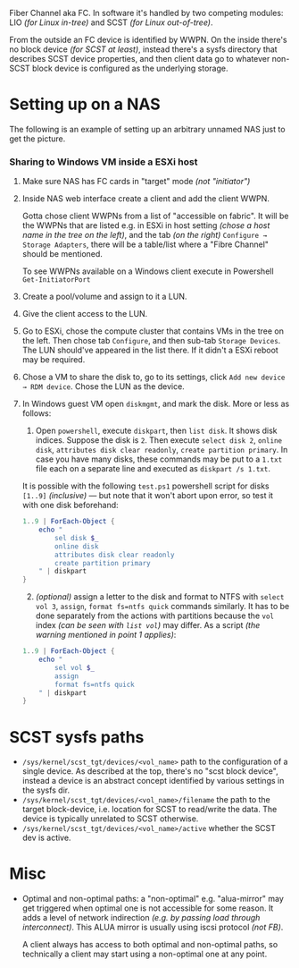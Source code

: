 Fiber Channel aka FC. In software it's handled by two competing modules: LIO *(for Linux in-tree)* and SCST *(for Linux out-of-tree)*.

From the outside an FC device is identified by WWPN. On the inside there's no block device *(for SCST at least)*, instead there's a sysfs directory that describes SCST device properties, and then client data go to whatever non-SCST block device is configured as the underlying storage.

# Setting up on a NAS

The following is an example of setting up an arbitrary unnamed NAS just to get the picture.

### Sharing to Windows VM inside a ESXi host

1. Make sure NAS has FC cards in "target" mode *(not "initiator")*
2. Inside NAS web interface create a client and add the client WWPN.

    Gotta chose client WWPNs from a list of "accessible on fabric". It will be the WWPNs that are listed e.g. in ESXi in host setting *(chose a host name in the tree on the left)*, and the tab *(on the right)* `Configure → Storage Adapters`, there will be a table/list where a "Fibre Channel" should be mentioned.

    To see WWPNs available on a Windows client execute in Powershell `Get-InitiatorPort`
3. Create a pool/volume and assign to it a LUN.
4. Give the client access to the LUN.
5. Go to ESXi, chose the compute cluster that contains VMs in the tree on the left. Then chose tab `Configure`, and then sub-tab `Storage Devices`. The LUN should've appeared in the list there. If it didn't a ESXi reboot may be required.
6. Chose a VM to share the disk to, go to its settings, click `Add new device → RDM device`. Chose the LUN as the device.
7. In Windows guest VM open `diskmgmt`, and mark the disk. More or less as follows:
   1. Open `powershell`, execute `diskpart`, then `list disk`. It shows disk indices. Suppose the disk is `2`. Then execute `select disk 2`, `online disk`, `attributes disk clear readonly`, `create partition primary`. In case you have many disks, these commands may be put to a `1.txt` file each on a separate line and executed as `diskpart /s 1.txt`.

   It is possible with the following `test.ps1` powershell script for disks `[1..9]` *(inclusive)* — but note that it won't abort upon error, so test it with one disk beforehand:

   ```powershell
   1..9 | ForEach-Object {
       echo "
           sel disk $_
           online disk
           attributes disk clear readonly
           create partition primary
       " | diskpart
   }
   ```

   2. *(optional)* assign a letter to the disk and format to NTFS with `select vol 3`, `assign`, `format fs=ntfs quick` commands similarly. It has to be done separately from the actions with partitions because the `vol` index *(can be seen with `list vol`)* may differ. As a script *(the warning mentioned in point 1 applies)*:
   ```powershell
   1..9 | ForEach-Object {
       echo "
           sel vol $_
           assign
           format fs=ntfs quick
       " | diskpart
   }
   ```

# SCST sysfs paths

* `/sys/kernel/scst_tgt/devices/<vol_name>` path to the configuration of a single device. As described at the top, there's no "scst block device", instead a device is an abstract concept identified by various settings in the sysfs dir.
* `/sys/kernel/scst_tgt/devices/<vol_name>/filename` the path to the target block-device, i.e. location for SCST to read/write the data. The device is typically unrelated to SCST otherwise.
* `/sys/kernel/scst_tgt/devices/<vol_name>/active` whether the SCST dev is active.

# Misc

* Optimal and non-optimal paths: a "non-optimal" e.g. "alua-mirror" may get triggered when optimal one is not accessible for some reason. It adds a level of network indirection *(e.g. by passing load through interconnect)*. This ALUA mirror is usually using iscsi protocol *(not FB)*.

  A client always has access to both optimal and non-optimal paths, so technically a client may start using a non-optimal one at any point.
